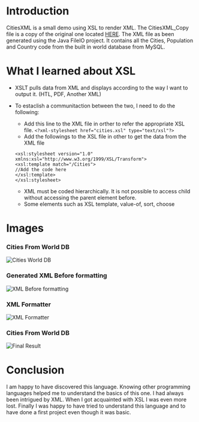 # Introduction

CitiesXML is a small demo using XSL to render XML.
The CitiesXML_Copy file is a copy of the original one located [HERE](https://github.com/camillebalima/XMLDemo/tree/main/FileIO/src/citiesXML/).
The XML file as been generated using the Java FileIO project. It contains all the Cities, Population and Country code from the built in world database from MySQL.


# What I learned about XSL

* XSLT pulls data from XML and displays according to the way I want to output it. (HTL, PDF, Another XML)

* To estaclish a communitaction between the two, I need to do the following:
   * Add this line to the XML file in orther to refer the appropriate XSL file.
   ```<?xml-stylesheet href="cities.xsl" type="text/xsl"?>```
   * Add the followings to the XSL file in other to get the data from the XML file
   ```
   <xsl:stylesheet version="1.0" xmlns:xsl="http://www.w3.org/1999/XSL/Transform">   
   <xsl:template match="/Cities">
   //Add the code here
   </xsl:template>
   </xsl:stylesheet>
   ```
   
   * XML must be coded hierarchically. It is not possible to access child without accessing the parent element before.
   * Some elements such as XSL template, value-of, sort, choose
   
 # Images
 
   ### Cities From World DB
   ![Cities World DB](https://github.com/camillebalima/XMLDemo/blob/main/img/SeelectCity_FromWorldDatabase.PNG)
 
   ### Generated XML Before formatting
   ![XML Before formatting](https://github.com/camillebalima/XMLDemo/blob/main/img/CitiesXML_BeforeFormating.PNG)
   
   ### XML Formatter
   ![XML Formatter](https://github.com/camillebalima/XMLDemo/blob/main/img/XML_Formatter.PNG)
   
   ### Cities From World DB
   ![Final Result](https://github.com/camillebalima/XMLDemo/blob/main/img/CitiesXML_WithXSL.PNG)
   
 # Conclusion
 I am happy to have discovered this language. Knowing other programming languages helped me to understand the basics of this one. I had always been intrigued by XML. When I got acquainted with XSL I was even more lost. Finally I was happy to have tried to understand this language and to have done a first project even though it was basic.
   
   
